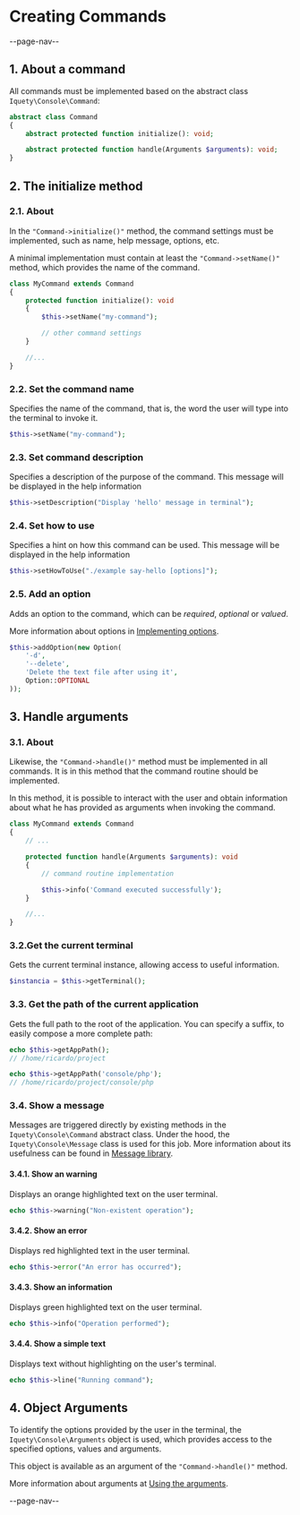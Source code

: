 # Creating Commands

--page-nav--

## 1. About a command

All commands must be implemented based on the abstract class `Iquety\Console\Command`:

```php
abstract class Command
{
    abstract protected function initialize(): void;

    abstract protected function handle(Arguments $arguments): void;
}
```

## 2. The initialize method

### 2.1. About

In the `"Command->initialize()"` method, the command settings must be implemented, such as name, help message, options, etc.

A minimal implementation must contain at least the `"Command->setName()"` method, which provides the name of the command.

```php
class MyCommand extends Command
{
    protected function initialize(): void
    {
        $this->setName("my-command");

        // other command settings
    }

    //...
}
```

### 2.2. Set the command name

Specifies the name of the command, that is, the word the user will type into the terminal to invoke it.

```php
$this->setName("my-command");
```

### 2.3. Set command description

Specifies a description of the purpose of the command.
This message will be displayed in the help information

```php
$this->setDescription("Display 'hello' message in terminal");
```

### 2.4. Set how to use

Specifies a hint on how this command can be used.
This message will be displayed in the help information

```php
$this->setHowToUse("./example say-hello [options]");
```

### 2.5. Add an option

Adds an option to the command, which can be *required*, *optional* or *valued*.

More information about options in [Implementing options](05-implementing-options.md).

```php
$this->addOption(new Option(
    '-d',
    '--delete',
    'Delete the text file after using it',
    Option::OPTIONAL
));
```

## 3. Handle arguments

### 3.1. About

Likewise, the `"Command->handle()"` method must be implemented in all commands. It is in this method that the command routine should be implemented.

In this method, it is possible to interact with the user and obtain information about what he has provided as arguments when invoking the command.

```php
class MyCommand extends Command
{
    // ...

    protected function handle(Arguments $arguments): void
    {
        // command routine implementation

        $this->info('Command executed successfully');
    }

    //...
}
```

### 3.2.Get the current terminal

Gets the current terminal instance, allowing access to useful information.

```php
$instancia = $this->getTerminal();
```

### 3.3. Get the path of the current application

Gets the full path to the root of the application. You can specify a suffix, to easily compose a more complete path:

```php
echo $this->getAppPath();
// /home/ricardo/project

echo $this->getAppPath('console/php');
// /home/ricardo/project/console/php
```

### 3.4. Show a message

Messages are triggered directly by existing methods in the `Iquety\Console\Command` abstract class.
Under the hood, the `Iquety\Console\Message` class is used for this job.
More information about its usefulness can be found in [Message library](08-message-library.md).

#### 3.4.1. Show an warning

Displays an orange highlighted text on the user terminal.

```php
echo $this->warning("Non-existent operation");
```

#### 3.4.2. Show an error

Displays red highlighted text in the user terminal.

```php
echo $this->error("An error has occurred");
```

#### 3.4.3. Show an information

Displays green highlighted text on the user terminal.

```php
echo $this->info("Operation performed");
```

#### 3.4.4. Show a simple text

Displays text without highlighting on the user's terminal.

```php
echo $this->line("Running command");
```

## 4. Object Arguments

To identify the options provided by the user in the terminal, the `Iquety\Console\Arguments` object is used, which provides access to the specified options, values and arguments.

This object is available as an argument of the `"Command->handle()"` method.

More information about arguments at [Using the arguments](06-using-the-arguments.md).

--page-nav--
